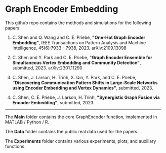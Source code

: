 # Graph Encoder Embedding

This github repo contains the methods and simulations for the following papers:

1. C. Shen and Q. Wang and C. E. Priebe, **"One-Hot Graph Encoder Embedding"**, IEEE Transactions on Pattern Analysis and Machine Intelligence, 45(6):7933 - 7938, 2023. arXiv:2109.13098

2. C. Shen and Y. Park and C. E. Priebe, **"Graph Encoder Ensemble for Simultaneous Vertex Embedding and Community Detection"**, submitted, 2023. arXiv:2301.11290

3. C. Shen, J. Larson, H. Trinh, X. Qin, Y. Park, and C. E. Priebe, **"Discovering Communication Pattern Shifts in Large-Scale Networks using Encoder Embedding and Vertex Dynamics"**, submitted, 2023. 

4. C. Shen, C. E. Priebe, J. Larson, H. Trinh, **"Synergistic Graph Fusion via Encoder Embedding"**, submitted, 2023. 


-----------------------------------------------------------------

The **Main** folder contains the core GraphEncoder function, implemented in MATLAB / Python / R. 

The **Data** folder contains the public real data used for the papers. 

The **Experiments** folder contains various experiments, plots, and auxiliary functions.
